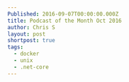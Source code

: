 ```yaml
---
Published: 2016-09-07T00:00:00.000Z
title: Podcast of the Month Oct 2016
author: Chris S
layout: post
shortpost: true
tags:
  - docker
  - unix
  - .net-core
---
```

